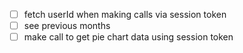 - [ ] fetch userId when making calls via session token
- [ ] see previous months
- [ ] make call to get pie chart data using session token
